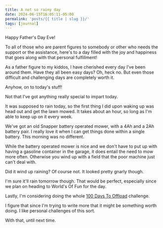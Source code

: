 ```yaml
---
title: A not so rainy day
date: 2024-06-15T16:05:11-05:00
permalink: 'posts/{{ title | slug }}/'
tags: [journal]
---
```

Happy Father's Day Eve!

To all of those who are parent figures to somebody or other who needs the support or the assistance, here's to a day filled with the joy and happiness that goes along with that personal fulfillment!

As a father figure to my kiddos, I have cherished every day I've been around them. Have they all been easy days? Oh, heck no. But even those difficult and challenging days are completely worth it.

Anyhow, on to today's stuff!

Not that I've got anything really special to impart today. 

It was supposed to rain today, so the first thing I did upon waking up was head out and get the lawn mowed. It takes about an hour, so long as I'm able to keep up on it every week.

We've got an old Snapper battery operated mower, with a 4Ah and a 2Ah battery pair. I really love it when I can get things done within a single battery. This morning was no different. 

While the battery operated mower is nice and we don't have to put up with having a gasoline container in the garage, it does entail the need to mow more often. Otherwise you wind up with a field that the poor machine just can't deal with.

Did it wind up raining? Of course not. It looked pretty gnarly though. 

I'm sure it'll rain tomorrow though. That would be perfect, especially since we plan on heading to World's Of Fun for the day.

Lastly, I'm considering doing the whole [100 Days To Offload](https://100daystooffload.com/) challenge. 

I figure that since I'm trying to write more that it might be something worth doing. I like personal challenges of this sort.

With that, until next time.